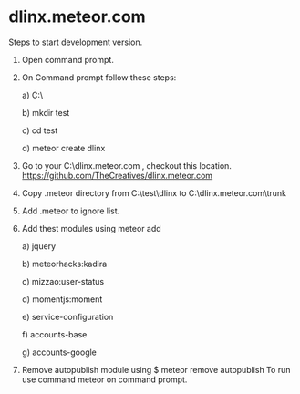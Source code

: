 # dlinx.meteor.com
Steps to start development version.

1) Open command prompt.

2) On Command prompt follow these steps:

	a) C:\
	
	b) mkdir test
	
	c) cd test
	
	d) meteor create dlinx
	
3) Go to your C:\dlinx.meteor.com , checkout this location. https://github.com/TheCreatives/dlinx.meteor.com

4) Copy .meteor directory from C:\test\dlinx to C:\dlinx.meteor.com\trunk

5) Add .meteor to ignore list.

6) Add thest modules using meteor add

	a) jquery
	
	b) meteorhacks:kadira
	
	c) mizzao:user-status
	
	d) momentjs:moment
	
	e) service-configuration
	
	f) accounts-base
	
	g) accounts-google

7) Remove autopublish module using 
	$ meteor remove autopublish
To run use command meteor on command prompt.
